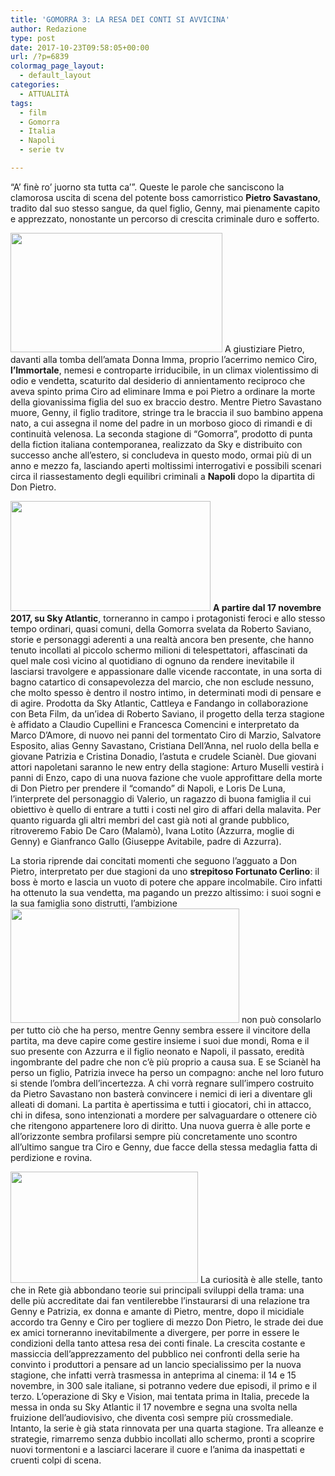 ```yaml
---
title: 'GOMORRA 3: LA RESA DEI CONTI SI AVVICINA'
author: Redazione
type: post
date: 2017-10-23T09:58:05+00:00
url: /?p=6839
colormag_page_layout:
  - default_layout
categories:
  - ATTUALITÀ
tags:
  - film
  - Gomorra
  - Italia
  - Napoli
  - serie tv

---
```

“A&#8217; finè ro&#8217; juorno sta tutta ca&#8217;”. Queste le parole che sanciscono la clamorosa uscita di scena del potente boss camorristico **Pietro Savastano**, tradito dal suo stesso sangue, da quel figlio, Genny, mai pienamente capito e apprezzato, nonostante un percorso di crescita criminale duro e sofferto.

<img decoding="async" loading="lazy" class=" wp-image-6849 alignleft" src="https://progressonline.it/wp-content/uploads/2017/10/Fortunato-Cerlino-Pietro-WE_Gomorrha-4125-©Wolfgang-Ennenbach-e1465945770927-300x169.jpg" alt="" width="339" height="191" /> A giustiziare Pietro, davanti alla tomba dell&#8217;amata Donna Imma, proprio l&#8217;acerrimo nemico Ciro, **l&#8217;Immortale**, nemesi e controparte irriducibile, in un climax violentissimo di odio e vendetta, scaturito dal desiderio di annientamento reciproco che aveva spinto prima Ciro ad eliminare Imma e poi Pietro a ordinare la morte della giovanissima figlia del suo ex braccio destro. Mentre Pietro Savastano muore, Genny, il figlio traditore, stringe tra le braccia il suo bambino appena nato, a cui assegna il nome del padre in un morboso gioco di rimandi e di continuità velenosa. La seconda stagione di “Gomorra”, prodotto di punta della fiction italiana contemporanea, realizzato da Sky e distribuito con successo anche all&#8217;estero, si concludeva in questo modo, ormai più di un anno e mezzo fa, lasciando aperti moltissimi interrogativi e possibili scenari circa il riassestamento degli equilibri criminali a **Napoli** dopo la dipartita di Don Pietro.

<img decoding="async" loading="lazy" class=" wp-image-6853 alignright" src="https://progressonline.it/wp-content/uploads/2017/10/gomorra-3-300x165-300x165.jpg" alt="" width="320" height="176" /> **A partire dal 17 novembre 2017, su Sky Atlantic**, torneranno in campo i protagonisti feroci e allo stesso tempo ordinari, quasi comuni, della Gomorra svelata da Roberto Saviano, storie e personaggi aderenti a una realtà ancora ben presente, che hanno tenuto incollati al piccolo schermo milioni di telespettatori, affascinati da quel male così vicino al quotidiano di ognuno da rendere inevitabile il lasciarsi travolgere e appassionare dalle vicende raccontate, in una sorta di bagno catartico di consapevolezza del marcio, che non esclude nessuno, che molto spesso è dentro il nostro intimo, in determinati modi di pensare e di agire. Prodotta da Sky Atlantic, Cattleya e Fandango in collaborazione con Beta Film, da un&#8217;idea di Roberto Saviano, il progetto della terza stagione è affidato a Claudio Cupellini e Francesca Comencini e interpretato da Marco D&#8217;Amore, di nuovo nei panni del tormentato Ciro di Marzio, Salvatore Esposito, alias Genny Savastano, Cristiana Dell&#8217;Anna, nel ruolo della bella e giovane Patrizia e Cristina Donadio, l&#8217;astuta e crudele Scianèl. Due giovani attori napoletani saranno le new entry della stagione: Arturo Muselli vestirà i panni di Enzo, capo di una nuova fazione che vuole approfittare della morte di Don Pietro per prendere il &#8220;comando&#8221; di Napoli, e Loris De Luna, l&#8217;interprete del personaggio di Valerio, un ragazzo di buona famiglia il cui obiettivo è quello di entrare a tutti i costi nel giro di affari della malavita. Per quanto riguarda gli altri membri del cast già noti al grande pubblico, ritroveremo Fabio De Caro (Malamò), Ivana Lotito (Azzurra, moglie di Genny) e Gianfranco Gallo (Giuseppe Avitabile, padre di Azzurra).

La storia riprende dai concitati momenti che seguono l&#8217;agguato a Don Pietro, interpretato per due stagioni da uno **strepitoso Fortunato Cerlino**: il boss è morto e lascia un vuoto di potere che appare incolmabile. Ciro infatti ha ottenuto la sua vendetta, ma pagando un prezzo altissimo: i suoi sogni e la sua famiglia sono distrutti, l&#8217;ambizione<img decoding="async" loading="lazy" class="wp-image-6852 alignleft" src="https://progressonline.it/wp-content/uploads/2017/10/o-GENNY-facebook-300x150.jpg" alt="" width="366" height="183" /> non può consolarlo per tutto ciò che ha perso, mentre Genny sembra essere il vincitore della partita, ma deve capire come gestire insieme i suoi due mondi, Roma e il suo presente con Azzurra e il figlio neonato e Napoli, il passato, eredità ingombrante del padre che non c&#8217;è più proprio a causa sua. E se Scianèl ha perso un figlio, Patrizia invece ha perso un compagno: anche nel loro futuro si stende l&#8217;ombra dell&#8217;incertezza. A chi vorrà regnare sull&#8217;impero costruito da Pietro Savastano non basterà convincere i nemici di ieri a diventare gli alleati di domani. La partita è apertissima e tutti i giocatori, chi in attacco, chi in difesa, sono intenzionati a mordere per salvaguardare o ottenere ciò che ritengono appartenere loro di diritto. Una nuova guerra è alle porte e all&#8217;orizzonte sembra profilarsi sempre più concretamente uno scontro all&#8217;ultimo sangue tra Ciro e Genny, due facce della stessa medaglia fatta di perdizione e rovina.

<img decoding="async" loading="lazy" class="size-medium wp-image-6851 alignright" src="https://progressonline.it/wp-content/uploads/2017/10/1458035409_Gomorra-La-serie-300x178.jpg" alt="" width="300" height="178" /> La curiosità è alle stelle, tanto che in Rete già abbondano teorie sui principali sviluppi della trama: una delle più accreditate dai fan ventilerebbe l&#8217;instaurarsi di una relazione tra Genny e Patrizia, ex donna e amante di Pietro, mentre, dopo il micidiale accordo tra Genny e Ciro per togliere di mezzo Don Pietro, le strade dei due ex amici torneranno inevitabilmente a divergere, per porre in essere le condizioni della tanto attesa resa dei conti finale. La crescita costante e massiccia dell&#8217;apprezzamento del pubblico nei confronti della serie ha convinto i produttori a pensare ad un lancio specialissimo per la nuova stagione, che infatti verrà trasmessa in anteprima al cinema: il 14 e 15 novembre, in 300 sale italiane, si potranno vedere due episodi, il primo e il terzo. L&#8217;operazione di Sky e Vision, mai tentata prima in Italia, precede la messa in onda su Sky Atlantic il 17 novembre e segna una svolta nella fruizione dell&#8217;audiovisivo, che diventa così sempre più crossmediale. Intanto, la serie è già stata rinnovata per una quarta stagione. Tra alleanze e strategie, rimarremo senza dubbio incollati allo schermo, pronti a scoprire nuovi tormentoni e a lasciarci lacerare il cuore e l&#8217;anima da inaspettati e cruenti colpi di scena.